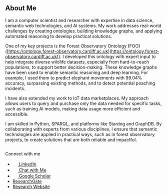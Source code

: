 ## About Me 
 
I am a computer scientist and researcher with expertise in data science, semantic web technologies, and AI systems. My work addresses real-world challenges by creating ontologies, building knowledge graphs, and applying automated reasoning to develop practical solutions.  

One of my key projects is the Forest Observatory Ontology (FOO) ([https://ontology.forest-observatory.cardiff.ac.uk](https://ontology.forest-observatory.cardiff.ac.uk)). I developed this ontology with expert input to help integrate diverse wildlife datasets, especially from hard-to-reach populations, to support better decision-making. These knowledge graphs have been used to enable semantic reasoning and deep learning. For example, I used them to predict elephant movements with 99.04% accuracy, surpassing existing methods, and to detect potential poaching incidents.  

I have also extended my work to IoT data marketplaces. My approach allows users to query and purchase only the data needed for specific tasks, such as training AI models, making data usage more efficient and accessible.  

I am skilled in Python, SPARQL, and platforms like Stardog and GraphDB. By collaborating with experts from various disciplines, I ensure that semantic technologies are applied in practical ways, such as in forest observatory projects, to create solutions that are both reliable and impactful.

```{tableofcontents}
```

Connect with me  
- [<img src="https://cdn-icons-png.flaticon.com/512/145/145807.png" width="16"> LinkedIn](https://www.linkedin.com/in/naeima-hamed-ba553041/)  
- [<img src="https://cdn-icons-png.flaticon.com/512/4712/4712027.png" width="16"> Chat with Me](https://naeima.zapier.app/chat?trk=public_post_embed_feed-article-content)
- [<img src="https://cdn-icons-png.flaticon.com/512/2983/2983676.png" width="16"> Google Scholar](https://scholar.google.com/citations?user=YwwRkRAAAAAJ&hl=en)
- [ResearchGate](https://www.researchgate.net/profile/Naeima-Hamed)  
- [Research Website](https://ontology.forest-observatory.cardiff.ac.uk)  


